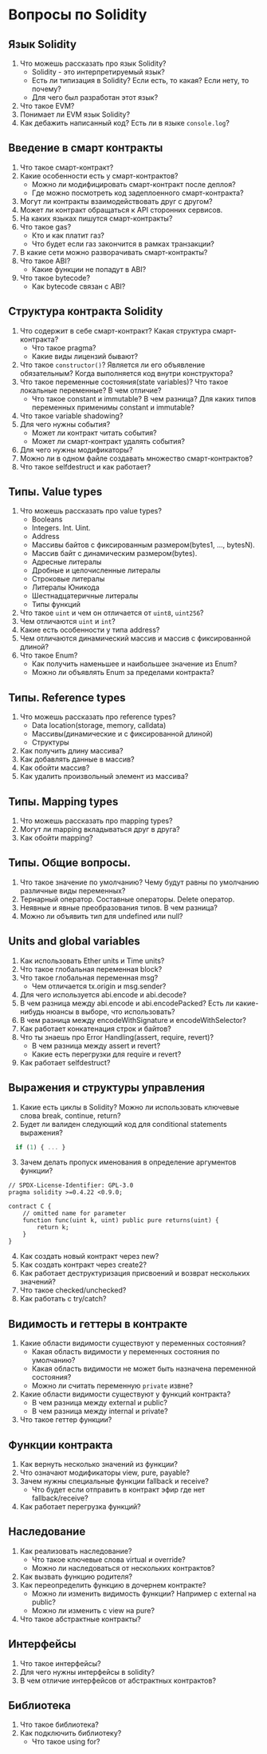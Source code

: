 # Вопросы по Solidity

## Язык Solidity

1. Что можешь рассказать про язык Solidity?
    - Solidity - это интерпретируемый язык?
    - Есть ли типизация в Solidity? Если есть, то какая? Если нету, то почему?
    - Для чего был разработан этот язык?
2. Что такое EVM?
3. Понимает ли EVM язык Solidity?
4. Как дебажить написанный код? Есть ли в языке `console.log`?

## Введение в смарт контракты

1. Что такое смарт-контракт?
2. Какие особенности есть у смарт-контрактов?
    - Можно ли модифицировать смарт-контракт после деплоя?
    - Где можно посмотреть код задеплоенного смарт-контракта?
3. Могут ли контракты взаимодействовать друг с другом?
4. Может ли контракт обращаться к API сторонних сервисов.
5. На каких языках пишутся смарт-контракты?
6. Что такое gas?
    - Кто и как платит газ?
    - Что будет если газ закончится в рамках транзакции?
7. В какие сети можно разворачивать смарт-контракты?
8. Что такое ABI?
    - Какие функции не попадут в ABI?
9. Что такое bytecode?
    - Как bytecode связан с ABI?

## Структура контракта Solidity

1. Что содержит в себе смарт-контракт? Какая структура смарт-контракта?
    - Что такое pragma?
    - Какие виды лицензий бывают?
2. Что такое `constructor()`? Является ли его объявление обязательным? Когда выполняется код внутри конструктора?
3. Что такое переменные состояния(state variables)? Что такое локальные переменные? В чем отличие?
    - Что такое constant и immutable? В чем разница? Для каких типов переменных применимы constant и immutable?
4. Что такое variable shadowing?
5. Для чего нужны события?
    - Может ли контракт читать события?
    - Может ли смарт-контракт удалять события?
6. Для чего нужны модификаторы?
7. Можно ли в одном файле создавать множество смарт-контрактов?
8. Что такое selfdestruct и как работает?

## Типы. Value types

1. Что можешь рассказать про value types?
    - Booleans
    - Integers. Int. Uint.
    - Address
    - Массивы байтов с фиксированным размером(bytes1, …, bytesN).
    - Массив байт c динамическим размером(bytes).
    - Адресные литералы
    - Дробные и целочисленные литералы
    - Строковые литералы
    - Литералы Юникода
    - Шестнадцатеричные литералы
    - Типы функций
2. Что такое `uint` и чем он отличается от `uint8`, `uint256`?
3. Чем отличаются `uint` и `int`?
4. Какие есть особенности у типа address?
5. Чем отличаются динамический массив и массив с фиксированной длиной?
6. Что такое Enum?
   - Как получить наменьшее и наибольшее значение из Enum?
   - Можно ли объявлять Enum за пределами контракта?

## Типы. Reference types

1. Что можешь рассказать про reference types?
   - Data location(storage, memory, calldata)
   - Массивы(динамические и с фиксированной длиной)
   - Структуры
2. Как получить длину массива?
3. Как добавлять данные в массив?
4. Как обойти массив?
5. Как удалить произвольный элемент из массива?

## Типы. Mapping types

1. Что можешь рассказать про mapping types?
2. Могут ли mapping вкладываться друг в друга?
3. Как обойти mapping?

## Типы. Общие вопросы.

1. Что такое значение по умолчанию? Чему будут равны по умолчанию различные виды переменных?
2. Тернарный оператор. Составные операторы. Delete оператор.
3. Неявные и явные преобразования типов. В чем разница?
4. Можно ли объявить тип для undefined или null?

## Units and global variables

1. Как использовать Ether units и Time units?
2. Что такое глобальная переменная block?
3. Что такое глобальная переменная msg?
    - Чем отличается tx.origin и msg.sender?
4. Для чего используется abi.encode и abi.decode?
5. В чем разница между abi.encode и abi.encodePacked? Есть ли какие-нибудь нюансы в выборе, что использовать?
6. В чем разница между encodeWithSignature и encodeWithSelector?
7. Как работает конкатенация строк и байтов?
8. Что ты знаешь про Error Handling(assert, require, revert)?
    - В чем разница между assert и revert?
    - Какие есть перегрузки для require и revert?
9. Как работает selfdestruct?

## Выражения и структуры управления

1. Какие есть циклы в Solidity? Можно ли использовать ключевые слова break, continue, return?
2. Будет ли валиден следующий код для conditional statements выражения?
```js
  if (1) { ... }
```
3. Зачем делать пропуск именования в определение аргументов функции?

``` solidity
// SPDX-License-Identifier: GPL-3.0
pragma solidity >=0.4.22 <0.9.0;

contract C {
    // omitted name for parameter
    function func(uint k, uint) public pure returns(uint) {
        return k;
    }
}
```

4. Как создать новый контракт через new?
5. Как создать контракт через create2?
6. Как работает деструктуризация присвоений и возврат нескольких значений?
7. Что такое checked/unchecked?
8. Как работать с try/catch?

## Видимость и геттеры в контракте

1. Какие области видимости существуют у переменных состояния?
    - Какая область видимости у переменных состояния по умолчанию?
    - Какая область видимости не может быть назначена переменной состояния?
    - Можно ли считать переменную `private` извне?
2. Какие области видимости существуют у функций контракта?
    - В чем разница между external и public?
    - В чем разница между internal и private?
3. Что такое геттер функции?

## Функции контракта

1. Как вернуть несколько значений из функции?
2. Что означают модификаторы view, pure, payable?
3. Зачем нужны специальные функции fallback и receive?
    - Что будет если отправить в контракт эфир где нет fallback/receive?
4. Как работает перегрузка функций?

## Наследование

1. Как реализовать наследование?
    - Что такое ключевые слова virtual и override?
    - Можно ли наследоваться от нескольких контрактов?
2. Как вызвать функцию родителя?
3. Как переопределить функцию в дочернем контракте?
    - Можно ли изменить видимость функции? Например с external на public?
    - Можно ли изменить с view на pure?
4. Что такое абстрактные контракты?

## Интерфейсы

1. Что такое интерфейсы?
2. Для чего нужны интерфейсы в solidity?
3. В чем отличие интерфейсов от абстрактных контрактов?

## Библиотека

1. Что такое библиотека?
2. Как подключить библиотеку?
    - Что такое using for?

